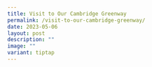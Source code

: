 ```yaml
---
title: Visit to Our Cambridge Greenway
permalink: /visit-to-our-cambridge-greenway/
date: 2023-05-06
layout: post
description: ""
image: ""
variant: tiptap
---
```

